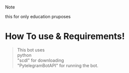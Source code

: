 > [!NOTE]
> this for only education pruposes


# How To use & Requirements!
> This bot uses <br>
> python <br>
> "scdl" for downloading <br>
> "PytelegramBotAPI" for running the bot.
